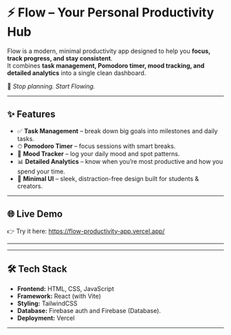 # ⚡ Flow – Your Personal Productivity Hub

Flow is a modern, minimal productivity app designed to help you **focus, track progress, and stay consistent**.  
It combines **task management, Pomodoro timer, mood tracking, and detailed analytics** into a single clean dashboard.  

🚀 *Stop planning. Start Flowing.*  

---

## ✨ Features

- ✅ **Task Management** – break down big goals into milestones and daily tasks.  
- ⏱ **Pomodoro Timer** – focus sessions with smart breaks.  
- 🧠 **Mood Tracker** – log your daily mood and spot patterns.  
- 📊 **Detailed Analytics** – know when you’re most productive and how you spend your time.  
- 🎨 **Minimal UI** – sleek, distraction-free design built for students & creators.  

---

## 🌐 Live Demo

👉 Try it here: https://flow-productivity-app.vercel.app/ 

---



---

## 🛠️ Tech Stack

- **Frontend:** HTML, CSS, JavaScript  
- **Framework:** React (with Vite)  
- **Styling:** TailwindCSS
- **Database:** Firebase auth and Firebase (Database).
- **Deployment:** Vercel  

---


